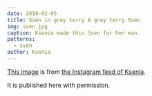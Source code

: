 ```yaml
---
date: 2018-02-05
title: Sven in grey terry A grey terry Sven
img: sven.jpg
caption: Ksenia made this Sven for her man.
patterns:
  - sven
author: Ksenia
---
```


[This image](https://www.instagram.com/p/BehvZ1fj4yo/) is from [the Instagram feed of Ksenia](https://www.instagram.com/owl.laughing/).

It is published here with permission.